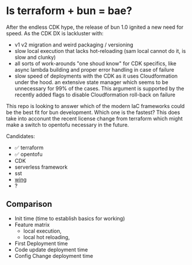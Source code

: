 # Is terraform + bun = bae?

After the endless CDK hype, the release of bun 1.0 ignited a new need for speed. As the CDK DX is
lackluster with:
- v1 v2 migration and weird packaging / versioning
- slow local execution that lacks hot-reloading (sam local cannot do it, is slow and clunky)
- all sorts of work-arounds "one shoud know" for CDK specifics, like async lambda building and
  proper error handling in case of failure
- slow speed of deployments with the CDK as it uses Cloudformation under the hood. an extensive
  state manager which seems to be unnecessary for 99% of the cases. This argument is supported by
  the recently added flags to disable Cloudformation roll-back on failure


This repo is looking to answer which of the modern IaC frameworks could be the best fit for bun
development. Which one is the fastest? This does take into acconunt the recent license change from
terraform which might make a switch to opentofu necessary in the future.


Candidates:
- ✅ terraform
- ✅ opentofu
- CDK
- serverless framework
- sst
- [wing](https://github.com/winglang/wing)
- ?

## Comparison

- Init time (time to establish basics for working)
- Feature matrix
  - local execution,
  - local hot reloading,
- First Deployment time
- Code update deployment time
- Config Change deployment time
